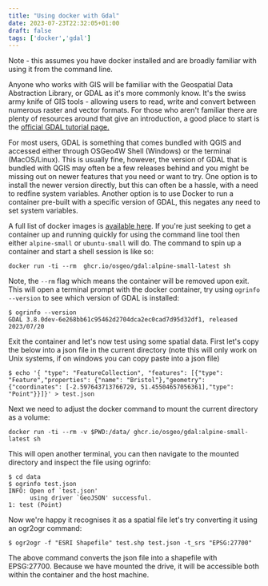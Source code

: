 ```yaml
---
title: "Using docker with Gdal"
date: 2023-07-23T22:32:05+01:00
draft: false
tags: ['docker','gdal']
---
```


Note - this assumes you have docker installed and are broadly familiar with using it from the command line.

Anyone who works with GIS will be familiar with the Geospatial Data Abstraction Library, or GDAL as it's more commonly know. It's the swiss army knife of GIS tools - allowing users to read, write and convert between numerous raster and vector formats. For those who aren't familiar there are plenty of resources around that give an introduction, a good place to start is the [official GDAL tutorial page.](https://gdal.org/tutorials/index.html)

For most users, GDAL is something that comes bundled with QGIS and accessed either through OSGeo4W Shell (Windows) or the terminal (MacOS/Linux). This is usually fine, however, the version of GDAL that is bundled with QGIS may often be a few releases behind and you might be missing out on newer features that you need or want to try. One option is to install the newer version directly, but this can often be a hassle, with a need to redfine system variables. Another option is to use Docker to run a container pre-built with a specific version of GDAL, this negates any need to set system variables.

A full list of docker images is [available here](https://github.com/OSGeo/gdal/pkgs/container/gdal/versions?filters%5Bversion_type%5D=tagged). If you're just seeking to get a container up and running quickly for using the command line tool then either `alpine-small` or `ubuntu-small` will do. The command to spin up a container and start a shell session is like so:
```docker
docker run -ti --rm  ghcr.io/osgeo/gdal:alpine-small-latest sh
```
Note, the `--rm` flag which means the container will be removed upon exit. This will open a terminal prompt with the docker container, try using `ogrinfo --version` to see which version of GDAL is installed:
```console
$ ogrinfo --version
GDAL 3.8.0dev-6e268bb61c95462d2704dca2ec0cad7d95d32df1, released 2023/07/20
```
Exit the container and let's now test using some spatial data. First let's copy the below into a json file in the current directory (note this will only work on Unix systems, if on windows you can copy paste into a json file)

```console
$ echo '{ "type": "FeatureCollection", "features": [{"type": "Feature","properties": {"name": "Bristol"},"geometry": {"coordinates": [-2.597643713766729, 51.45504657056361],"type": "Point"}}]}' > test.json
```
Next we need to adjust the docker command to mount the current directory as a volume:
```docker
docker run -ti --rm -v $PWD:/data/ ghcr.io/osgeo/gdal:alpine-small-latest sh
```
This will open another terminal, you can then navigate to the mounted directory and inspect the file using ogrinfo:
```console
$ cd data
$ ogrinfo test.json
INFO: Open of `test.json'
      using driver `GeoJSON' successful.
1: test (Point)
```
Now we're happy it recognises it as a spatial file let's try converting it using an ogr2ogr command:
```console
$ ogr2ogr -f "ESRI Shapefile" test.shp test.json -t_srs "EPSG:27700" 
```
The above command converts the json file into a shapefile with EPSG:27700. Because we have mounted the drive, it will be accessible both within the container and the host machine.